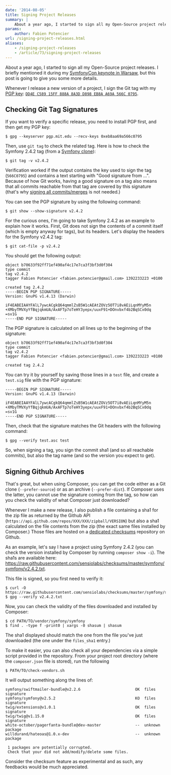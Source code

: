 ```yaml
---
date: '2014-08-05'
title: Signing Project Releases
summary: |
    About a year ago, I started to sign all my Open-Source project releases. Here is how you verify the integrity of what you've installed in your project.
params:
    author: Fabien Potencier
url: /signing-project-releases.html
aliases:
    - /signing-project-releases
    - /article/73/signing-project-releases
---
```


About a year ago, I started to sign all my Open-Source project releases. I briefly mentioned it during my [SymfonyCon keynote in Warsaw](https://www.youtube.com/watch?v=qlrwfOL0230&list=UULdVmxwj9dQqM8tJJp2LYGw), but this post is going to give you some more details.

Whenever I release a new version of a project, I sign the Git tag with my [PGP key](http://pgp.mit.edu:11371/pks/lookup?search=0xeb8aa69a566c0795&op=vindex&fingerprint=on&exact=on): [`DD4E C589 15FF 888A 8A3D D898 EB8A A69A 566C 0795`](http://fabien.potencier.org/about).

Checking Git Tag Signatures
---------------------------

If you want to verify a specific release, you need to install PGP first, and then get my PGP key:

    $ gpg --keyserver pgp.mit.edu --recv-keys 0xeb8aa69a566c0795

Then, use `git tag` to check the related tag. Here is how to check the Symfony 2.4.2 tag (from a [Symfony clone](https://github.com/symfony/symfony)):

    $ git tag -v v2.4.2

Verification worked if the output contains the key used to sign the tag (`566C0795`) and contains a text starting with "Good signature from ...". Because of how Git works, having a good signature on a tag also means that all commits reachable from that tag are covered by this signature (that's why [signing all commits/merges](http://git.661346.n2.nabble.com/GPG-signing-for-git-commit-td2582986.html) is not needed.)

You can see the PGP signature by using the following command:

    $ git show --show-signature v2.4.2

For the curious ones, I'm going to take Symfony 2.4.2 as an example to explain how it works. First, Git does not sign the contents of a commit itself (which is empty anyway for tags), but its headers. Let's display the headers for the Symfony v2.4.2 tag:

    $ git cat-file -p v2.4.2

You should get the following output:

    object b70633f92ff71ef490af4c17e7ca3f3bf3d0f304
    type commit
    tag v2.4.2
    tagger Fabien Potencier <fabien.potencier@gmail.com> 1392233223 +0100

    created tag 2.4.2
    -----BEGIN PGP SIGNATURE-----
    Version: GnuPG v1.4.13 (Darwin)

    iF4EABEIAAYFAlL7ywcACgkQ64qmmlZsB5W1cAEAtZOVz5OT7i8vAEiLqnMYyM5n
    +XMbyTMVXyYfBqjqkmUA/AxAFTp7oTeHY3yepx/uuxF91+DOnvbxf4b2BqSCx0dq
    =sv1G
    -----END PGP SIGNATURE-----

The PGP signature is calculated on all lines up to the beginning of the signature:

    object b70633f92ff71ef490af4c17e7ca3f3bf3d0f304
    type commit
    tag v2.4.2
    tagger Fabien Potencier <fabien.potencier@gmail.com> 1392233223 +0100

    created tag 2.4.2

You can try it by yourself by saving those lines in a `test` file, and create a `test.sig` file with the PGP signature:

    -----BEGIN PGP SIGNATURE-----
    Version: GnuPG v1.4.13 (Darwin)

    iF4EABEIAAYFAlL7ywcACgkQ64qmmlZsB5W1cAEAtZOVz5OT7i8vAEiLqnMYyM5n
    +XMbyTMVXyYfBqjqkmUA/AxAFTp7oTeHY3yepx/uuxF91+DOnvbxf4b2BqSCx0dq
    =sv1G
    -----END PGP SIGNATURE-----

Then, check that the signature matches the Git headers with the following command:

    $ gpg --verify test.asc test

So, when signing a tag, you sign the commit sha1 (and so all reachable commits), but also the tag name (and so the version you expect to get).

Signing Github Archives
-----------------------

That's great, but when using Composer, you can get the code either as a Git clone (`--prefer-source`) or as an archive (`--prefer-dist`). If Composer uses the latter, you cannot use the signature coming from the tag, so how can you check the validity of what Composer just downloaded?

Whenever I make a new release, I also publish a file containing a sha1 for the zip file as returned by the Github API (`https://api.github.com/repos/XXX/XXX/zipball/VERSION`) but also a sha1 calculated on the file contents from the zip (the exact same files installed by Composer.) Those files are hosted on a [dedicated checksums](https://github.com/sensiolabs/checksums) repository on Github.

As an example, let's say I have a project using Symfony 2.4.2 (you can check the version installed by Composer by running `composer show -i`). The sha1s are available here: https://raw.githubusercontent.com/sensiolabs/checksums/master/symfony/symfony/v2.4.2.txt.

This file is signed, so you first need to verify it:

    $ curl -O https://raw.githubusercontent.com/sensiolabs/checksums/master/symfony/symfony/v2.4.2.txt
    $ gpg --verify v2.4.2.txt

Now, you can check the validity of the files downloaded and installed by Composer:

    $ cd PATH/TO/vendor/symfony/symfony
    $ find . -type f -print0 | xargs -0 shasum | shasum

The sha1 displayed should match the one from the file you've just downloaded (the one under the `files_sha1` entry.)

To make it easier, you can also check all your dependencies via a simple script provided in the repository. From your project root directory (where the `composer.json` file is stored), run the following

    $ PATH/TO/check-vendors.sh

It will output something along the lines of:

    symfony/swiftmailer-bundle@v2.2.6                        OK  files signature
    symfony/symfony@v2.5.2                                   KO  files signature
    twig/extensions@v1.0.1                                   OK  files signature
    twig/twig@v1.15.0                                        OK  files signature
    white-october/pagerfanta-bundle@dev-master               --  unknown package
    willdurand/hateoas@1.0.x-dev                             --  unknown package

     1 packages are potentially corrupted.
     Check that your did not add/modify/delete some files.

Consider the checksum feature as experimental and as such, any feedbacks would be much appreciated.



